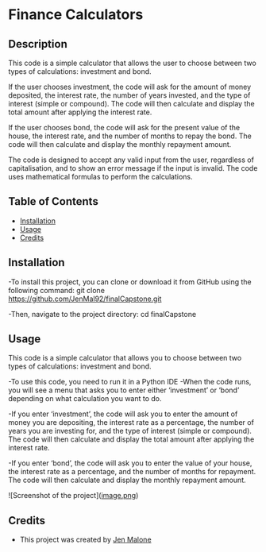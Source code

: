 # Finance Calculators
## Description
This code is a simple calculator that allows the user to choose between two types of calculations: investment and bond.

If the user chooses investment, the code will ask for the amount of money deposited, the interest rate, the number of years invested, and the type of interest (simple or compound). The code will then calculate and display the total amount after applying the interest rate.

If the user chooses bond, the code will ask for the present value of the house, the interest rate, and the number of months to repay the bond. The code will then calculate and display the monthly repayment amount.

The code is designed to accept any valid input from the user, regardless of capitalisation, and to show an error message if the input is invalid. The code uses mathematical formulas to perform the calculations.

## Table of Contents

- [Installation](#installation)
- [Usage](#usage)
- [Credits](#credits)

## Installation
-To install this project, you can clone or download it from GitHub using the following command:
git clone https://github.com/JenMal92/finalCapstone.git

-Then, navigate to the project directory:
cd finalCapstone

## Usage

This code is a simple calculator that allows you to choose between two types of calculations: investment and bond.

-To use this code, you need to run it in a Python IDE
-When the code runs, you will see a menu that asks you to enter either ‘investment’ or ‘bond’ depending on what calculation you want to do.

-If you enter ‘investment’, the code will ask you to enter the amount of money you are depositing, the interest rate as a percentage, the number of years you are investing for, and the type of interest (simple or compound). The code will then calculate and display the total amount after applying the interest rate.

-If you enter ‘bond’, the code will ask you to enter the value of your house, the interest rate as a percentage, and the number of months for repayment. The code will then calculate and display the monthly repayment amount.


![Screenshot of the project]([image.png](https://www.dropbox.com/home/JM23010007033/Data%20Science%20(Fundamentals)/T25?preview=Screen+shot+of+project.docx 'My Project'))

## Credits

- This project was created by [Jen Malone](https://github.com/JenMal92)
